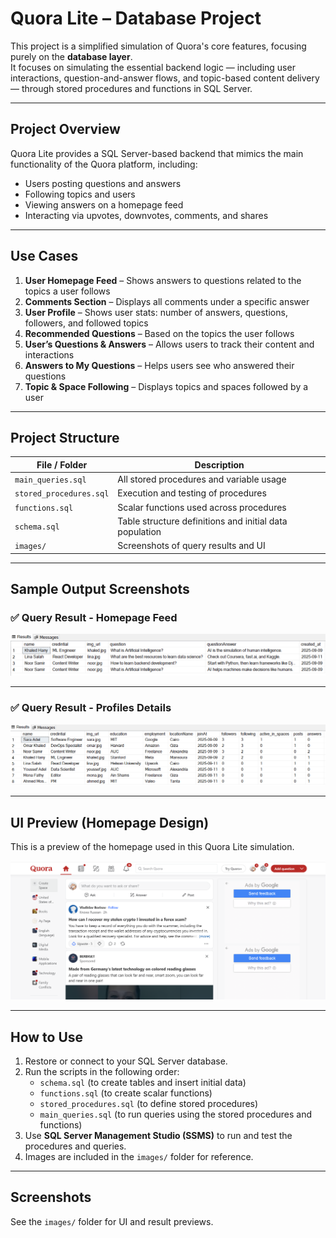 # Quora Lite – Database Project

This project is a simplified simulation of Quora's core features, focusing purely on the **database layer**.  
It focuses on simulating the essential backend logic — including user interactions, question-and-answer flows, and topic-based content delivery — through stored procedures and functions in SQL Server.

---

## Project Overview

Quora Lite provides a SQL Server-based backend that mimics the main functionality of the Quora platform, including:

- Users posting questions and answers
- Following topics and users
- Viewing answers on a homepage feed
- Interacting via upvotes, downvotes, comments, and shares

---

## Use Cases

1. **User Homepage Feed** – Shows answers to questions related to the topics a user follows  
2. **Comments Section** – Displays all comments under a specific answer  
3. **User Profile** – Shows user stats: number of answers, questions, followers, and followed topics  
4. **Recommended Questions** – Based on the topics the user follows  
5. **User’s Questions & Answers** – Allows users to track their content and interactions  
6. **Answers to My Questions** – Helps users see who answered their questions  
7. **Topic & Space Following** – Displays topics and spaces followed by a user  

---

## Project Structure

| File / Folder          | Description                                           |
|------------------------|-------------------------------------------------------|
| `main_queries.sql`     | All stored procedures and variable usage              |
| `stored_procedures.sql`| Execution and testing of procedures                   |
| `functions.sql`        | Scalar functions used across procedures               |
| `schema.sql`           |Table structure definitions and initial data population|
| `images/`              | Screenshots of query results and UI                   |

---

## Sample Output Screenshots

### ✅ Query Result - Homepage Feed

![Query Result 1](images/query1.PNG)

---

### ✅ Query Result - Profiles Details

![Query Result 2](images/query2.PNG)

---

## UI Preview (Homepage Design)

This is a preview of the homepage used in this Quora Lite simulation.

![Homepage Screenshot](images/quora.PNG)

---

##  How to Use
1. Restore or connect to your SQL Server database.  
2. Run the scripts in the following order:  
   - `schema.sql` (to create tables and insert initial data)  
   - `functions.sql` (to create scalar functions)  
   - `stored_procedures.sql` (to define stored procedures)  
   - `main_queries.sql` (to run queries using the stored procedures and functions)  
3. Use **SQL Server Management Studio (SSMS)** to run and test the procedures and queries.  
4. Images are included in the `images/` folder for reference.  

---

## Screenshots

See the `images/` folder for UI and result previews.



